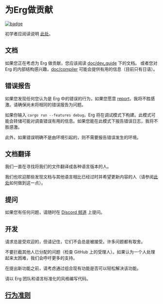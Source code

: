 # 为Erg做贡献

[![badge](https://img.shields.io/endpoint.svg?url=https%3A%2F%2Fgezf7g7pd5.execute-api.ap-northeast-1.amazonaws.com%2Fdefault%2Fsource_up_to_date%3Fowner%3Derg-lang%26repos%3Derg%26ref%3Dmain%26path%3DCONTRIBUTING.md%26commit_hash%3Da86bd4cd1bef4035a1ad23676c8324ab74f7b674)
](https://gezf7g7pd5.execute-api.ap-northeast-1.amazonaws.com/default/source_up_to_date?owner=erg-lang&repos=erg&ref=main&path=CONTRIBUTING.md&commit_hash=a86bd4cd1bef4035a1ad23676c8324ab74f7b674)

初学者应阅读说明 [此处](https://github.com/erg-lang/erg/issues/31#issuecomment-1217505198)。

## 文档

如果您正在考虑为 Erg 做贡献，您应该阅读 [doc/dev_guide](./doc/EN/dev_guide/) 下的文档。
或者您对 Erg 的内部结构感兴趣，[doc/compiler](/doc/JA/compiler/) 可能会提供有用的信息（目前只有日语）。

## 错误报告

如果您发现任何您认为是 Erg 中的错误的行为，如果您愿意 [report](https://github.com/erg-lang/erg/issues/new/choose)，我将不胜感激。请确保尚未将相同的错误报告为问题。

如果你输入 `cargo run --features debug`，Erg 将在调试模式下构建。此模式可能会转储可能对调查错误有用的信息。如果您能在此模式下报告错误日志，我将不胜感激。

此外，如果错误明确不是由环境引起的，则不需要报告错误发生的环境。

## 文档翻译

我们一直在寻找将我们的文件翻译成各种语言版本的人。

我们也欢迎那些发现文档与其他语言相比已经过时并希望更新内容的人（请参阅[此处](https://github.com/erg-lang/erg/issues/48#issuecomment-1218247362)如何做到这一点）。

## 提问

如果您有任何问题，请随时在 [Discord 频道](https://discord.gg/zfAAUbgGr4) 上提问。

## 开发

请求总是受欢迎的，但请记住，它们不会总是被接受。许多问题都有取舍。

不要拦截其他人已分配的问题（检查 GitHub 上的受理人）。如果认为一个人处理起来太困难，我们会呼吁更多的支持。

在提出新功能之前，请考虑通过组合现有功能是否可以轻松解决该功能。

请以 Erg 团队和语言标准化的风格编写代码。

## [行为准则](./CODE_OF_CONDUCT.md)
